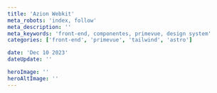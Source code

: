 ```yaml
---
title: 'Azion Webkit'
meta_robots: 'index, follow'
meta_description: ''
meta_keywords: 'front-end, componentes, primevue, design system'
categories: ['front-end', 'primevue', 'tailwind', 'astro']

date: 'Dec 10 2023'
dateUpdate: ''

heroImage: ''
heroAltImage: ''
---
```




